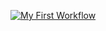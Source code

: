 [![My First Workflow](https://github.com/yxmanz/myworkflow/actions/workflows/main.yaml/badge.svg)](https://github.com/yxmanz/myworkflow/actions/workflows/main.yaml)